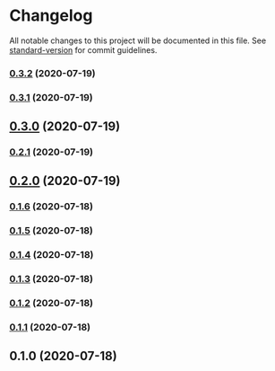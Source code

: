 # Changelog

All notable changes to this project will be documented in this file. See [standard-version](https://github.com/conventional-changelog/standard-version) for commit guidelines.

### [0.3.2](https://github.com/pahud/cdk-spot-one/compare/v0.3.1...v0.3.2) (2020-07-19)

### [0.3.1](https://github.com/pahud/cdk-spot-one/compare/v0.3.0...v0.3.1) (2020-07-19)

## [0.3.0](https://github.com/pahud/cdk-spot-one/compare/v0.2.1...v0.3.0) (2020-07-19)

### [0.2.1](https://github.com/pahud/cdk-spot-one/compare/v0.2.0...v0.2.1) (2020-07-19)

## [0.2.0](https://github.com/pahud/cdk-spot-one/compare/v0.1.6...v0.2.0) (2020-07-19)

### [0.1.6](https://github.com/pahud/cdk-spot-one/compare/v0.1.5...v0.1.6) (2020-07-18)

### [0.1.5](https://github.com/pahud/cdk-spot-one/compare/v0.1.4...v0.1.5) (2020-07-18)

### [0.1.4](https://github.com/pahud/cdk-spot-one/compare/v0.1.3...v0.1.4) (2020-07-18)

### [0.1.3](https://github.com/pahud/cdk-spot-one/compare/v0.1.2...v0.1.3) (2020-07-18)

### [0.1.2](https://github.com/pahud/cdk-spot-one/compare/v0.1.1...v0.1.2) (2020-07-18)

### [0.1.1](https://github.com/pahud/cdk-spot-one/compare/v0.1.0...v0.1.1) (2020-07-18)

## 0.1.0 (2020-07-18)
